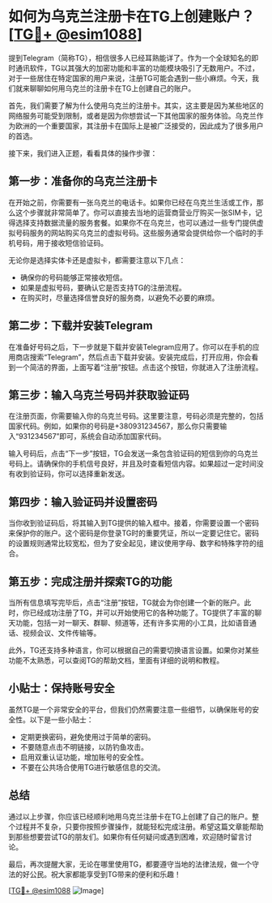 # 如何为乌克兰注册卡在TG上创建账户？[[TG💪+ @esim1088](https://t.me/s/esim1088)]

提到Telegram（简称TG），相信很多人已经耳熟能详了。作为一个全球知名的即时通讯软件，TG以其强大的加密功能和丰富的功能模块吸引了无数用户。不过，对于一些居住在特定国家的用户来说，注册TG可能会遇到一些小麻烦。今天，我们就来聊聊如何用乌克兰的注册卡在TG上创建自己的账户。

首先，我们需要了解为什么使用乌克兰的注册卡。其实，这主要是因为某些地区的网络服务可能受到限制，或者是因为你想尝试一下其他国家的服务体验。乌克兰作为欧洲的一个重要国家，其注册卡在国际上是被广泛接受的，因此成为了很多用户的首选。

接下来，我们进入正题，看看具体的操作步骤：

## 第一步：准备你的乌克兰注册卡

在开始之前，你需要有一张乌克兰的电话卡。如果你已经在乌克兰生活或工作，那么这个步骤就非常简单了。你可以直接去当地的运营商营业厅购买一张SIM卡，记得选择支持数据流量的服务套餐。如果你不在乌克兰，也可以通过一些专门提供虚拟号码服务的网站购买乌克兰的虚拟号码。这些服务通常会提供给你一个临时的手机号码，用于接收短信验证码。

无论你是选择实体卡还是虚拟卡，都需要注意以下几点：
- 确保你的号码能够正常接收短信。
- 如果是虚拟号码，要确认它是否支持TG的注册流程。
- 在购买时，尽量选择信誉良好的服务商，以避免不必要的麻烦。

## 第二步：下载并安装Telegram

在准备好号码之后，下一步就是下载并安装Telegram应用了。你可以在手机的应用商店搜索“Telegram”，然后点击下载并安装。安装完成后，打开应用，你会看到一个简洁的界面，上面写着“注册”按钮。点击这个按钮，你就进入了注册流程。

## 第三步：输入乌克兰号码并获取验证码

在注册页面，你需要输入你的乌克兰号码。这里要注意，号码必须是完整的，包括国家代码。例如，如果你的号码是+380931234567，那么你只需要输入“931234567”即可，系统会自动添加国家代码。

输入号码后，点击“下一步”按钮，TG会发送一条包含验证码的短信到你的乌克兰号码上。请确保你的手机信号良好，并且及时查看短信内容。如果超过一定时间没有收到验证码，你可以选择重新发送。

## 第四步：输入验证码并设置密码

当你收到验证码后，将其输入到TG提供的输入框中。接着，你需要设置一个密码来保护你的账户。这个密码是你登录TG时的重要凭证，所以一定要记住它。密码的设置规则通常比较宽松，但为了安全起见，建议使用字母、数字和特殊字符的组合。

## 第五步：完成注册并探索TG的功能

当所有信息填写完毕后，点击“注册”按钮，TG就会为你创建一个新的账户。此时，你已经成功注册了TG，并可以开始使用它的各种功能了。TG提供了丰富的聊天功能，包括一对一聊天、群聊、频道等，还有许多实用的小工具，比如语音通话、视频会议、文件传输等。

此外，TG还支持多种语言，你可以根据自己的需要切换语言设置。如果你对某些功能不太熟悉，可以查阅TG的帮助文档，里面有详细的说明和教程。

## 小贴士：保持账号安全

虽然TG是一个非常安全的平台，但我们仍然需要注意一些细节，以确保账号的安全性。以下是一些小贴士：
- 定期更换密码，避免使用过于简单的密码。
- 不要随意点击不明链接，以防钓鱼攻击。
- 启用双重认证功能，增加账号的安全性。
- 不要在公共场合使用TG进行敏感信息的交流。

## 总结

通过以上步骤，你应该已经顺利地用乌克兰注册卡在TG上创建了自己的账户。整个过程并不复杂，只要你按照步骤操作，就能轻松完成注册。希望这篇文章能帮助到那些想要尝试TG的朋友们。如果你有任何疑问或遇到困难，欢迎随时留言讨论。

最后，再次提醒大家，无论在哪里使用TG，都要遵守当地的法律法规，做一个守法的好公民。祝大家都能享受到TG带来的便利和乐趣！

[[TG💪+ @esim1088](https://t.me/s/esim1088) ![Image](https://i.postimg.cc/4NQfJmqS/Snipaste-2025-05-13-00-14-12.png)]